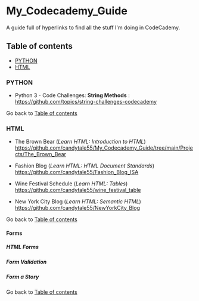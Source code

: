 # My_Codecademy_Guide

A guide full of hyperlinks to find all the stuff I'm doing in CodeCademy. 

## Table of contents
* [PYTHON](#python)
* [HTML](#html)


### PYTHON
* Python 3 - Code Challenges: **String Methods** : https://github.com/topics/string-challenges-codecademy

Go back to [Table of contents](#table-of-contents)



### HTML
* The Brown Bear  (_Learn HTML: Introduction to HTML_)
  https://github.com/candytale55/My_Codecademy_Guide/tree/main/Projects/The_Brown_Bear

* Fashion Blog (_Learn HTML: HTML Document Standards_)
  https://github.com/candytale55/Fashion_Blog_ISA 

* Wine Festival Schedule (_Learn HTML: Tables_)
  https://github.com/candytale55/wine_festival_table  

* New York City Blog (_Learn HTML:  Semantic HTML_)
  https://github.com/candytale55/NewYorkCity_Blog

Go back to [Table of contents](#table-of-contents)


#### Forms
##### HTML Forms
##### Form Validation
##### Form a Story
  







Go back to [Table of contents](#table-of-contents)
